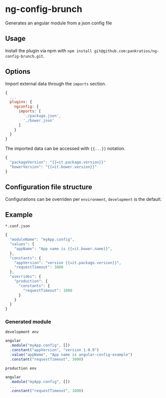# ng-config-brunch

Generates an angular module from a json config file

## Usage

Install the plugin via npm with `npm install git@github.com:pankratios/ng-config-brunch.git`.

## Options

Import external data through the `imports` section.

```javascript
{
  ...
  plugins: {
    ngconfig: {
      imports: [
        './package.json',
        './bower.json'
      ]
    }
  }
}
```

The imported data can be accessed with `{{...}}` notation.

```javascript
{
  "packageVersion": "{{=it.package.version}}"
  "bowerVersion": "{{=it.bower.version}}"
}
```

## Configuration file structure

Configurations can be overriden per `environment`, `development` is the default.

## Example

`*.conf.json`
```javascript
{
  "moduleName": "myApp.config",
  "values": {
    "appName": "App name is {{=it.bower.name}}",
  },
  "constants": {
    "appVersion": "version {{=it.package.version}}",
    "requestTimeout": 3000
  },
  "overrides": {
    "production": {
      "constants": {
        "requestTimeout": 1000
      }
    }
  }
}
```

### Generated module

`development env`
```javascript
angular
  .module("myApp.config", [])
  .constant("appVersion", "version 1.0.9")
  .value("appName", "App name is angular-config-example")
  .constant("requestTimeout", 3000)
```

`production env`
```javascript
angular
  .module("myApp.config", [])
  ...
  .constant("requestTimeout", 1000)
```
